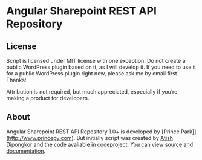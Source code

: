 # Angular Sharepoint REST API Repository 


## License

Script is licensed under MIT license with one exception: Do not create a public WordPress plugin based on it, as I will develop it. If you need to use it for a public WordPress plugin right now, please ask me by email first. Thanks!

Attribution is not required, but much appreciated, especially if you’re making a product for developers.

## About

Angular Sharepoint REST API Repository 1.0+ is developed by [Prince Park]](http://www.princepy.com). But initially script was created by [Atish Dipongkor](https://www.codeproject.com/Members/atish-dipongkor) and the code avaliable in [codeproject](https://www.codeproject.com/Articles/1115141/REST-API-and-AngularJs-for-SharePoint-and-Online). You can view [source and documentation]().


